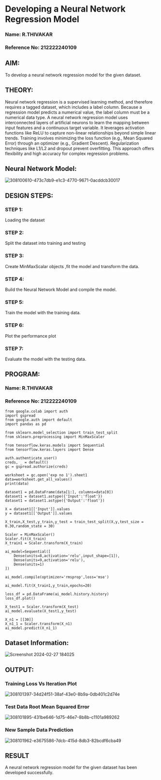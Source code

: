 # Developing a Neural Network Regression Model
### Name: R.THIVAKAR
### Reference No: 212222240109
## AIM:
To develop a neural network regression model for the given dataset.

## THEORY:
Neural network regression is a supervised learning method, and therefore requires a tagged dataset, which includes a label column. Because a regression model predicts a numerical value, the label column must be a numerical data type. A neural network regression model uses interconnected layers of artificial neurons to learn the mapping between input features and a continuous target variable. It leverages activation functions like ReLU to capture non-linear relationships beyond simple linear trends. Training involves minimizing the loss function (e.g., Mean Squared Error) through an optimizer (e.g., Gradient Descent). Regularization techniques like L1/L2 and dropout prevent overfitting. This approach offers flexibility and high accuracy for complex regression problems.

## Neural Network Model:
![308100610-473c7db9-e1c3-4770-9671-0acddcb30017](https://github.com/Afsarjumail/basic-nn-model/assets/118343395/ae7ed9fe-b1d6-4e08-b979-d2b74dc9b28a)


## DESIGN STEPS:

### STEP 1:
Loading the dataset
### STEP 2:
Split the dataset into training and testing
### STEP 3:
Create MinMaxScalar objects ,fit the model and transform the data.
### STEP 4:
Build the Neural Network Model and compile the model.
### STEP 5:
Train the model with the training data.
### STEP 6:
Plot the performance plot
### STEP 7:
Evaluate the model with the testing data.

## PROGRAM:
### Name: R.THIVAKAR
### Reference No: 212222240109
```
from google.colab import auth
import gspread
from google.auth import default
import pandas as pd

from sklearn.model_selection import train_test_split
from sklearn.preprocessing import MinMaxScaler

from tensorflow.keras.models import Sequential
from tensorflow.keras.layers import Dense

auth.authenticate_user()
creds, _ = default()
gc = gspread.authorize(creds)

worksheet = gc.open('exp no 1').sheet1
data=worksheet.get_all_values()
print(data)

dataset1 = pd.DataFrame(data[1:], columns=data[0])
dataset1 = dataset1.astype({'Input':'float'})
dataset1 = dataset1.astype({'Output':'float'})

X = dataset1[['Input']].values
y = dataset1[['Output']].values

X_train,X_test,y_train,y_test = train_test_split(X,y,test_size = 0.30,random_state = 30)

Scaler = MinMaxScaler()
Scaler.fit(X_train)
X_train1 = Scaler.transform(X_train)

ai_model=Sequential([
    Dense(units=8,activation='relu',input_shape=[1]),
    Dense(units=9,activation='relu'),
    Dense(units=1)
])

ai_model.compile(optimizer='rmsprop',loss='mse')

ai_model.fit(X_train1,y_train,epochs=20)

loss_df = pd.DataFrame(ai_model.history.history)
loss_df.plot()

X_test1 = Scaler.transform(X_test)
ai_model.evaluate(X_test1,y_test)

X_n1 = [[30]]
X_n1_1 = Scaler.transform(X_n1)
ai_model.predict(X_n1_1)
```
## Dataset Information:
![Screenshot 2024-02-27 184025](https://github.com/Afsarjumail/basic-nn-model/assets/118343395/0346746b-39f7-446e-8312-b4a4a0650e93)

## OUTPUT:
### Training Loss Vs Iteration Plot
![308101397-34d24f51-38af-43e0-8b9a-0db401c2d74e](https://github.com/Afsarjumail/basic-nn-model/assets/118343395/8d745483-0249-4e1b-be94-faf2d0c64829)

### Test Data Root Mean Squared Error
![308101895-431be646-1d75-46e7-8b8b-c1101a989262](https://github.com/Afsarjumail/basic-nn-model/assets/118343395/713fa324-643f-465d-8c40-056bac9c6380)

### New Sample Data Prediction
![308101962-e3675586-7dcb-415d-8db3-82bcdf6cba49](https://github.com/Afsarjumail/basic-nn-model/assets/118343395/7ac908b2-22f7-4a3f-97ee-736b12aea385)

## RESULT
A neural network regression model for the given dataset has been developed successfully.
